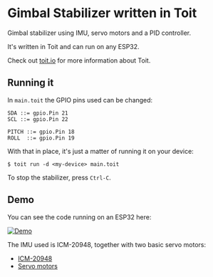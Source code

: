 # Gimbal Stabilizer written in Toit

Gimbal stabilizer using IMU, servo motors and a PID controller.

It's written in Toit and can run on any ESP32.

Check out [toit.io](https://toit.io/) for more information about Toit.

## Running it

In `main.toit` the GPIO pins used can be changed:

```
SDA ::= gpio.Pin 21
SCL ::= gpio.Pin 22

PITCH ::= gpio.Pin 18
ROLL  ::= gpio.Pin 19
```

With that in place, it's just a matter of running it on your device:

```
$ toit run -d <my-device> main.toit
```

To stop the stabilizer, press `Ctrl-C`.

## Demo

You can see the code running on an ESP32 here:

[![Demo](https://img.youtube.com/vi/oubwb3fsU4E/0.jpg)](https://youtu.be/oubwb3fsU4E)

The IMU used is ICM-20948, together with two basic servo motors:

* [ICM-20948](https://www.sparkfun.com/products/15335)
* [Servo motors](https://www.sparkfun.com/products/9065)
